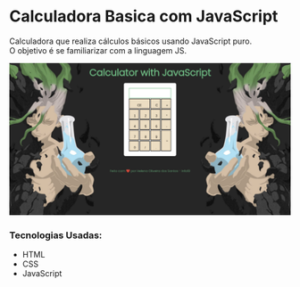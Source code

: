 # Calculadora Basica com JavaScript
<p>Calculadora que realiza cálculos básicos usando JavaScript puro. <br> O objetivo é se familiarizar com a linguagem JS.</p>

<img src="CapaProjetoCalculadoraJS.png">

### Tecnologias Usadas:
<ul>
  <li>HTML</li>
  <li>CSS</li>
  <li>JavaScript</li>
</ul>
